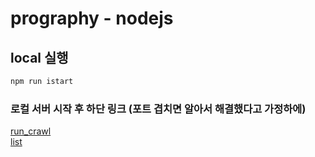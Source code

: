 # prography - nodejs


## local 실행 

```bash
npm run istart
```

### 로컬 서버 시작 후 하단 링크 (포트 겹치면 알아서 해결했다고 가정하에)
[run_crawl](http://localhost:3000/run_crawl)  
[list](http://localhost:3000/list)